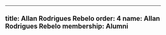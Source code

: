 ---
  title: Allan Rodrigues Rebelo
  order: 4
  name: Allan Rodrigues Rebelo
  membership: Alumni
  ---
  